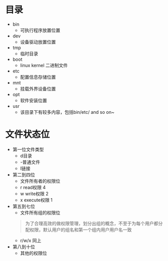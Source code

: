 # 目录
* bin
    * 可执行程序放置位置
* dev
    * 设备驱动放置位置
* tmp
    * 临时目录
* boot
    * linux kernel 二进制文件
* etc
    * 配置信息存储位置
* mnt
    * 挂载外界设备位置
* opt
    * 软件安装位置
* usr
    * 该目录下有较多内容，包括bin/etc/ and so on~
    
# 文件状态位
* 第一位文件类型
    * d目录
    * -普通文件
    * l链接
* 第二到四位
    * 文件所有者的权限位
    * r read权限 4
    * w write权限 2
    * x execute权限 1
* 第五到七位
    * 文件所有组的权限位
    > 为了合理高效的做权限管理，划分出组的概念，不至于为每个用户都分配权限，默认用户的组名和第一个组内用户用户名一致
    * r/w/x 同上
* 第八到十位
    * 其他的权限位
